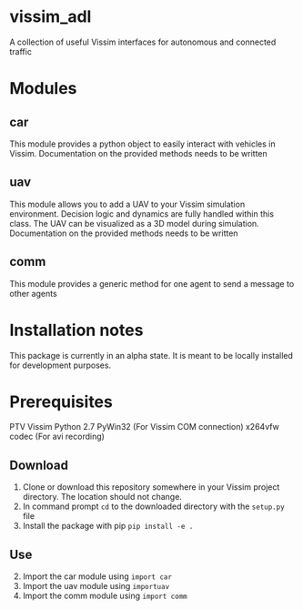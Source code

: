 # vissim_adl
A collection of useful Vissim interfaces for autonomous and connected traffic

# Modules
## car
This module provides a python object to easily interact with vehicles in Vissim. 
Documentation on the provided methods needs to be written

## uav
This module allows you to add a UAV to your Vissim simulation environment. 
Decision logic and dynamics are fully handled within this class. 
The UAV can be visualized as a 3D model during simulation.  
Documentation on the provided methods needs to be written

## comm
This module provides a generic method for one agent to send a message to other agents


# Installation notes
This package is currently in an alpha state. It is meant to be locally installed for development purposes.

# Prerequisites
PTV Vissim
Python 2.7
PyWin32 (For Vissim COM connection)
x264vfw codec (For avi recording)

## Download
1) Clone or download this repository somewhere in your Vissim project directory. The location should not change.
1) In command prompt `cd` to the downloaded directory with the `setup.py` file
1) Install the package with pip `pip install -e .`

## Use
2) Import the car module using `import car`
2) Import the uav module using `importuav`
2) Import the comm module using `import comm`
